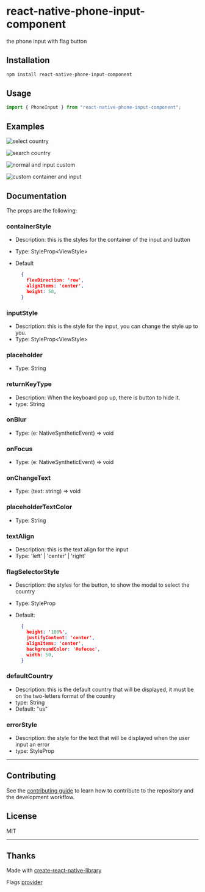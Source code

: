 # react-native-phone-input-component
the phone input with flag button
## Installation

```sh
npm install react-native-phone-input-component
```

## Usage

```js
import { PhoneInput } from "react-native-phone-input-component";
```

## Examples

![select country](https://i.ibb.co/yRtw8pQ/Simulator-Screen-Shot-i-Phone-13-2022-07-30-at-21-23-41.png)

![search country](https://i.ibb.co/gdcRVt5/Simulator-Screen-Shot-i-Phone-13-2022-07-30-at-21-23-47.png)

![normal and input custom](https://i.ibb.co/BrTMDNY/Simulator-Screen-Shot-i-Phone-13-2022-07-31-at-12-34-57.png)

![custom container and input](https://i.ibb.co/XWBf0V6/Simulator-Screen-Shot-i-Phone-13-2022-07-31-at-13-31-16.png)
## Documentation

The props are the following:
  ### __containerStyle__
  - Description: this is the styles for the container of the input and button  
  - Type: StyleProp\<ViewStyle>
  - Default

      ```json 
        { 
          flexDirection: 'row',
          alignItems: 'center',
          height: 50,
        } 
      ```
  ### __inputStyle__
  - Description: this is the style for the input, you can change the style up to you.
  - Type: StyleProp\<ViewStyle>

  ### __placeholder__
  - Type: String

  ### __returnKeyType__
  - Description: When the keyboard pop up, there is button to hide it.
  - type: String

  ### __onBlur__
  - Type: (e: NativeSyntheticEvent<TextInputFocusEventData>) => void

  ### __onFocus__
  - Type: (e: NativeSyntheticEvent<TextInputFocusEventData>) => void

  ### __onChangeText__
  - Type: (text: string) => void

  ### __placeholderTextColor__
  - Type: String

  ### __textAlign__
  - Description: this is the text align for the input
  - Type: 'left' | 'center' | 'right'

  ### __flagSelectorStyle__
  - Description: the styles for the button, to show the modal to select the country
  - Type: StyleProp<ViewStyle>
  - Default: 
      
      ```json 
        {
          height: '100%',
          justifyContent: 'center',
          alignItems: 'center',
          backgroundColor: '#efecec',
          width: 50,
        }
      ```
  ### __defaultCountry__
  - Description: this is the default country that will be displayed, it must be on the two-letters format of the country
  - type: String
  - Default: "us"

  ### __errorStyle__
  - Description: the style for the text that will be displayed when the user input an error
  - type: StyleProp<TextStyle>

---
## Contributing

See the [contributing guide](CONTRIBUTING.md) to learn how to contribute to the repository and the development workflow.

## License

MIT

---
## Thanks

Made with [create-react-native-library](https://github.com/callstack/react-native-builder-bob)

Flags [provider](https://github.com/afancylab/data)
